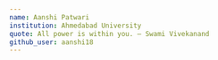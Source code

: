 ```yaml
---
name: Aanshi Patwari
institution: Ahmedabad University
quote: All power is within you. – Swami Vivekanand
github_user: aanshi18
---
```

